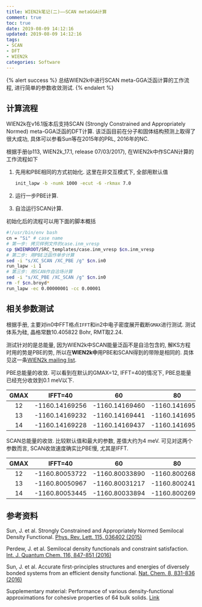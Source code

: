 ```yaml
---
title: WIEN2k笔记(二)——SCAN metaGGA计算
comment: true
toc: true
date: 2019-08-09 14:12:16
updated: 2019-08-09 14:12:16
tags:
- SCAN
- DFT
- WIEN2k
categories: Software
---
```


{% alert success %}
总结WIEN2k中进行SCAN meta-GGA泛函计算的工作流程, 进行简单的参数收敛测试.
{% endalert  %}
<!--more-->

## 计算流程

WIEN2k在v16.1版本后支持SCAN (Strongly Constrained and Appropriately Normed) meta-GGA泛函的DFT计算. 该泛函目前在分子和固体结构预测上取得了很大成功, 具体可以参看Sun等在2015年的PRL, 2016年的NC.

根据手册(p113, WIEN2k\_17.1, release 07/03/2017), 在WIEN2k中作SCAN计算的工作流程如下

1. 先用和PBE相同的方式初始化. 这里在非交互模式下, 全部用默认值

    ```bash
    init_lapw -b -numk 1000 -ecut -6 -rkmax 7.0
    ```

2. 运行一步PBE计算.
3. 自洽运行SCAN计算.

初始化后的流程可以用下面的脚本概括

```bash
#!/usr/bin/env bash
cn = "Si" # case name
# 第一步: 拷贝样例文件的case.inm_vresp
cp $WIENROOT/SRC_templates/case.inm_vresp $cn.inm_vresp
# 第二步: 用PBE泛函作单步计算
sed -i "s/XC_SCAN /XC_PBE /g" $cn.in0
run_lapw -i 1
# 第三步: 用SCAN作自洽场计算
sed -i "s/XC_PBE /XC_SCAN /g" $cn.in0
rm -f $cn.broyd*
run_lapw -ec 0.00000001 -cc 0.00001
```

## 相关参数测试

根据手册, 主要对in0中FFT格点`IFFT`和in2中电子密度展开截断`GMAX`进行测试. 测试体系为硅, 晶格常数10.405822 Bohr, RMT取2.24.

测试针对的是总能量, 因为WIEN2k中SCAN能量泛函不是自洽包含的, 解KS方程时用的势是PBE的势, 所以在**WIEN2k中**用PBE和SCAN得到的带隙是相同的. 具体见这一条[WIEN2k mailing list](https://www.mail-archive.com/wien@zeus.theochem.tuwien.ac.at/msg17640.html).

PBE总能量的收敛. 可以看到在默认的GMAX=12, IFFT=40的情况下, PBE总能量已经充分收敛到0.1 meV以下.

| GMAX  |    IFFT=40     |       60       |       80       |
| :---: | :------------: | :------------: | :------------: |
|  12   | -1160.14169256 | -1160.14169460 | -1160.14169529 |
|  13   | -1160.14169232 | -1160.14169441 | -1160.14169504 |
|  14   | -1160.14169228 | -1160.14169437 | -1160.14169501 |

SCAN总能量的收敛. 比较默认值和最大的参数, 差值大约为4 meV. 可见对这两个参数而言, SCAN收敛速度确实比PBE慢, 尤其是IFFT.

| GMAX  |    IFFT=40     |       60       |       80       |
| :---: | :------------: | :------------: | :------------: |
|  12   | -1160.80053722 | -1160.80033890 | -1160.80026834 |
|  13   | -1160.80050967 | -1160.80031217 | -1160.80024159 |
|  14   | -1160.80053445 | -1160.80033894 | -1160.80026946 |

## 参考资料

Sun, J. et al. Strongly Constrained and Appropriately Normed Semilocal Density Functional. [Phys. Rev. Lett. 115, 036402 (2015)](http://link.aps.org/doi/10.1103/PhysRevLett.115.036402)

Perdew, J. et al. Semilocal density functionals and constraint satisfaction. [Int. J. Quantum Chem. 116, 847-851 (2016)](https://onlinelibrary.wiley.com/doi/full/10.1002/qua.25100)

Sun, J. et al. Accurate first-principles structures and energies of diversely bonded systems from an efficient density functional. [Nat. Chem. 8, 831-836 (2016)](https://www.nature.com/articles/nchem.2535)

Supplementary material: Performance of various density-functional approximations for cohesive properties of 64 bulk solids. [Link](https://th.fhi-berlin.mpg.de/site/uploads/Publications/suppl-mater-NJP108118-R1.pdf)
